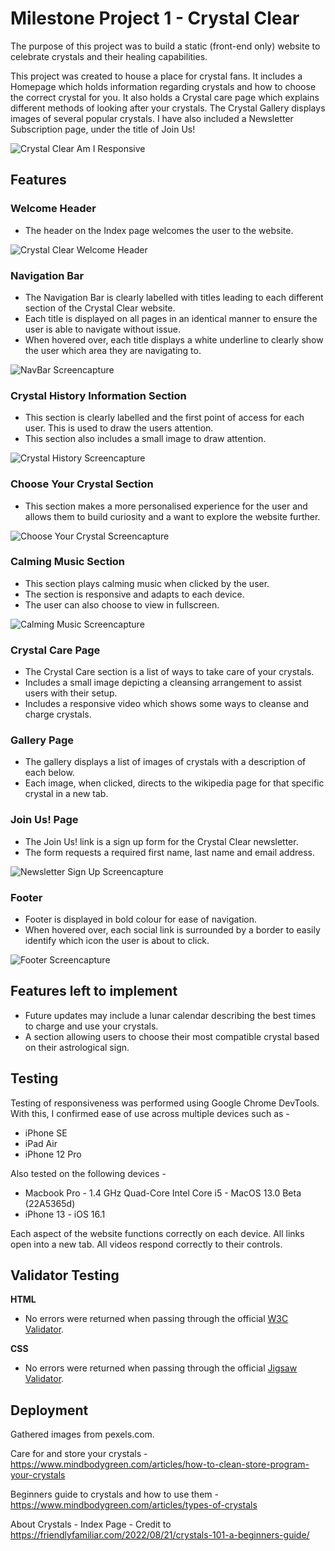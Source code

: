 # Milestone Project 1 - Crystal Clear

The purpose of this project was to build a static (front-end only) website to celebrate crystals and their healing capabilities.

This project was created to house a place for crystal fans. It includes a Homepage which holds information regarding crystals and how to choose the correct crystal for you. It also holds a Crystal care page which explains different methods of looking after your crystals. The Crystal Gallery displays images of several popular crystals. I have also included a Newsletter Subscription page, under the title of Join Us!

![Crystal Clear Am I Responsive](assets/images/am-i-responsive.png "Crystal Clear - Am I Responsive Screencapture")


## Features

### Welcome Header

- The header on the Index page welcomes the user to the website.

![Crystal Clear Welcome Header](assets/images/welcome-header.png "Crystal Clear - Welcome Header Screencapture")

### Navigation Bar

- The Navigation Bar is clearly labelled with titles leading to each different section of the Crystal Clear website. 
- Each title is displayed on all pages in an identical manner to ensure the user is able to navigate without issue.
- When hovered over, each title displays a white underline to clearly show the user which area they are navigating to.

![NavBar Screencapture](assets/images/navbar.png "Crystal Clear - NavBar Screencapture")

### Crystal History Information Section

- This section is clearly labelled and the first point of access for each user. This is used to draw the users attention.
- This section also includes a small image to draw attention.

![Crystal History Screencapture](assets/images/crystal-history.png "Crystal Clear - Crystal History Screencapture")

### Choose Your Crystal Section

- This section makes a more personalised experience for the user and allows them to build curiosity and a want to explore the website further.

![Choose Your Crystal Screencapture](assets/images/crystal-choose.png "Crystal Clear - Choose Your Crystal Screencapture")

### Calming Music Section

- This section plays calming music when clicked by the user.
- The section is responsive and adapts to each device. 
- The user can also choose to view in fullscreen. 

![Calming Music Screencapture](assets/images/calming-music.png "Crystal Clear - Calming Music Screencapture")

### Crystal Care Page

- The Crystal Care section is a list of ways to take care of your crystals.
- Includes a small image depicting a cleansing arrangement to assist users with their setup.
- Includes a responsive video which shows some ways to cleanse and charge crystals. 

### Gallery Page

- The gallery displays a list of images of crystals with a description of each below. 
- Each image, when clicked, directs to the wikipedia page for that specific crystal in a new tab. 

### Join Us! Page

- The Join Us! link is a sign up form for the Crystal Clear newsletter. 
- The form requests a required first name, last name and email address. 

![Newsletter Sign Up Screencapture](assets/images/newsletter.png "Crystal Clear - Newsletter Screencapture")

### Footer

- Footer is displayed in bold colour for ease of navigation. 
- When hovered over, each social link is surrounded by a border to easily identify which icon the user is about to click.

![Footer Screencapture](assets/images/footer.png "Crystal Clear - Footer Screencapture")

## Features left to implement

- Future updates may include a lunar calendar describing the best times to charge and use your crystals.
- A section allowing users to choose their most compatible crystal based on their astrological sign.

## Testing 

Testing of responsiveness was performed using Google Chrome DevTools.
With this, I confirmed ease of use across multiple devices such as - 
- iPhone SE
- iPad Air
- iPhone 12 Pro

Also tested on the following devices - 
- Macbook Pro - 1.4 GHz Quad-Core Intel Core i5 - MacOS 13.0 Beta (22A5365d)
- iPhone 13 - iOS 16.1

Each aspect of the website functions correctly on each device.
All links open into a new tab.
All videos respond correctly to their controls. 

## Validator Testing 

**HTML** 
- No errors were returned when passing through the official [W3C Validator](https://validator.w3.org/nu/).

**CSS**
- No errors were returned when passing through the official [Jigsaw Validator](https://jigsaw.w3.org/css-validator/validator).

## Deployment



Gathered images from pexels.com.

Care for and store your crystals - https://www.mindbodygreen.com/articles/how-to-clean-store-program-your-crystals 

Beginners guide to crystals and how to use them - https://www.mindbodygreen.com/articles/types-of-crystals

About Crystals - Index Page - Credit to https://friendlyfamiliar.com/2022/08/21/crystals-101-a-beginners-guide/
